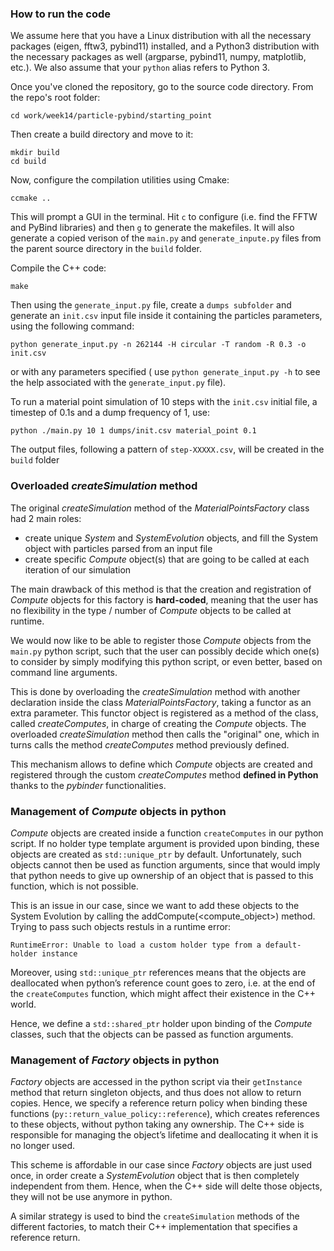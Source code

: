 ### How to run the code

We assume here that you have a Linux distribution with all the necessary packages (eigen, fftw3, pybind11) installed, and a Python3 distribution with the necessary packages as well (argparse, pybind11, numpy, matplotlib, etc.). We also assume that your `python` alias refers to Python 3.

Once you've cloned the repository, go to the source code directory. From the repo's root folder:

`cd work/week14/particle-pybind/starting_point`

Then create a build directory and move to it:

```
mkdir build
cd build
```

Now, configure the compilation utilities using Cmake:

`ccmake ..`

This will prompt a GUI in the terminal. Hit `c` to configure (i.e. find the FFTW and PyBind libraries) and then `g` to generate the makefiles. It will also generate a copied verison of the `main.py` and `generate_inpute.py` files from the parent source directory in the `build` folder.

Compile the C++ code:

`make`

Then using the `generate_input.py` file, create a `dumps subfolder` and generate an `init.csv` input file inside it containing the particles parameters, using the following command:

`python generate_input.py -n 262144 -H circular -T random -R 0.3 -o init.csv`

or with any parameters specified ( use `python generate_input.py -h` to see the help associated with the `generate_input.py` file).

To run a material point simulation of 10 steps with the `init.csv` initial file, a timestep of 0.1s and a dump frequency of 1, use:

`python ./main.py 10 1 dumps/init.csv material_point 0.1`

The output files, following a pattern of `step-XXXXX.csv`, will be created in the `build` folder



### Overloaded *createSimulation* method

The original *createSimulation* method of the *MaterialPointsFactory* class had 2 main roles:
- create unique *System* and *SystemEvolution* objects, and fill the System object with particles parsed from an input file
- create specific *Compute* object(s) that are going to be called at each iteration of our simulation

The main drawback of this method is that the creation and registration of *Compute* objects for this factory is **hard-coded**, meaning that the user has no flexibility in the type / number of *Compute* objects to be called at runtime.

We would now like to be able to register those *Compute* objects from the `main.py` python script, such that the user can possibly decide which one(s) to consider by simply modifying this python script, or even better, based on command line arguments.

This is done by overloading the *createSimulation* method with another declaration inside the class *MaterialPointsFactory*, taking a functor as an extra parameter. This functor object is registered as a method of the class, called *createComputes*, in charge of creating the *Compute* objects. The overloaded *createSimulation* method then calls the "original" one, which in turns calls the method *createComputes* method previously defined.

This mechanism allows to define which *Compute* objects are created and registered through the custom *createComputes* method **defined in Python** thanks to the *pybinder* functionalities.


### Management of *Compute* objects in python

*Compute* objects are created inside a function `createComputes` in our python script. If no holder type template argument is provided upon binding, these objects are created as `std::unique_ptr` by default. Unfortunately, such objects cannot then be used as function arguments, since that would imply that python needs to give up ownership of an object that is passed to this function, which is not possible.

This is an issue in our case, since we want to add these objects to the System Evolution by calling the addCompute(<compute_object>) method. Trying to pass such objects restuls in a runtime error:

`RuntimeError: Unable to load a custom holder type from a default-holder instance`

Moreover, using `std::unique_ptr` references means that the objects are deallocated when python’s reference count goes to zero, i.e. at the end of the `createComputes` function, which might affect their existence in the C++ world.

Hence, we define a `std::shared_ptr` holder upon binding of the *Compute* classes, such that the objects can be passed as function arguments.


### Management of *Factory* objects in python

*Factory* objects are accessed in the python script via their `getInstance` method that return singleton objects, and thus does not allow to return copies. Hence, we specify a reference return policy when binding these functions (`py::return_value_policy::reference`), which creates references to these objects, without python taking any ownership. The C++ side is responsible for managing the object’s lifetime and deallocating it when it is no longer used.

This scheme is affordable in our case since *Factory* objects are just used once, in order create a *SystemEvolution* object that is then completely independent from them. Hence, when the C++ side will delte those objects, they will not be use anymore in python.

A similar strategy is used to bind the `createSimulation` methods of the different factories, to match their C++ implementation that specifies a reference return.
